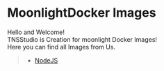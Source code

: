 # MoonlightDocker Images

Hello and Welcome!<br>
TNSStudio is Creation for moonlight Docker Images!<br>
Here you can find all Images from Us.

> - [NodeJS](./runtimes/nodejs/readme.md)
